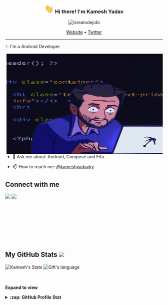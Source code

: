 <!-- Heading -->
<h3 align="center"><img src = "./wave.gif" width = 30px> Hi there! I'm Kamesh Yadav</h3>

<!-- Profile Views -->

<p align="center"> <img src="https://komarev.com/ghpvc/?username=kameshyadavky&label=Profile%20views&color=orange&style=for-the-badge" alt="isrealodejobi" />
</p>

<p align="center">
  <a href="https://www.beetlestance.com">Website</a> •
  <a href="https://twitter.com/kameshyadavky">Twitter</a>
</p>

 <!-- About section -->

---
✨ I'm a Android Developer.


<!-- code gif-->
<img align="right" alt="GIF" src="./code.gif" width="500" height="320" />   

- 💬 Ask me about: Android, Compose and Fifa.

- 📫 How to reach me: [@kameshyadavky](https://twitter.com/kameshyadavky)

<!-- About section: END -->


<!-- Conecct section -->

<h2>Connect with me </h3>
    <p>
        <a href="https://linkedin.com/in/kameshyadavky"><img src="https://img.shields.io/badge/LinkedIn-0077B5?style=for-the-badge&logo=linkedin&logoColor=white"></a> 
       <a href="https://x.com/kameshyadavky"><img src="https://img.shields.io/badge/X-000000?style=for-the-badge&logo=x&logoColor=white"></a>
   </p>


  </br>
  </br>
  </br>
  </br>
  </br>
  </br>
  </br>

 <!-- Conecct section: END -->
 
  <!-- GitHub section -->

 ##  My GitHub Stats <img src = "https://i.pinimg.com/originals/65/c4/f4/65c4f452571be1261e9c623f7da488ac.gif" width = 35px> 
 
 <div>
   <img align="center" src="https://github-readme-streak-stats.herokuapp.com/?user=kameshyadavky" alt="Kamesh's Stats" width="50%"/>
  <img align="center" src="https://github-readme-stats.vercel.app/api/top-langs?username=kameshyadavky&langs_count=10&show_icons=true&locale=en&layout=compact&theme=light" alt="Gift's language" height="192px"  width="45%"/>
</div>

</br>
</br>

**Expand to view**
<details>
  <summary><b>:zap: GitHub Profile Stat</b></summary>
  </br>
  <img src="https://github-readme-stats.anuraghazra1.vercel.app/api?username=kameshyadavky&show_icons=true&show=prs_merged,prs_merged_percentage" />
</details>

<!-- GitHub section: END -->


<!-- THE END -->


<!--
**kameshyadavky/kameshyadavky** is a ✨ _special_ ✨ repository because its `README.md` (this file) appears on your GitHub profile.

Here are some ideas to get you started:

- 🔭 I’m currently working on ...
- 🌱 I’m currently learning ...
- 👯 I’m looking to collaborate on ...
- 🤔 I’m looking for help with ...
- 💬 Ask me about ...
- 📫 How to reach me: ...
- 😄 Pronouns: ...
- ⚡ Fun fact: ...
-->
